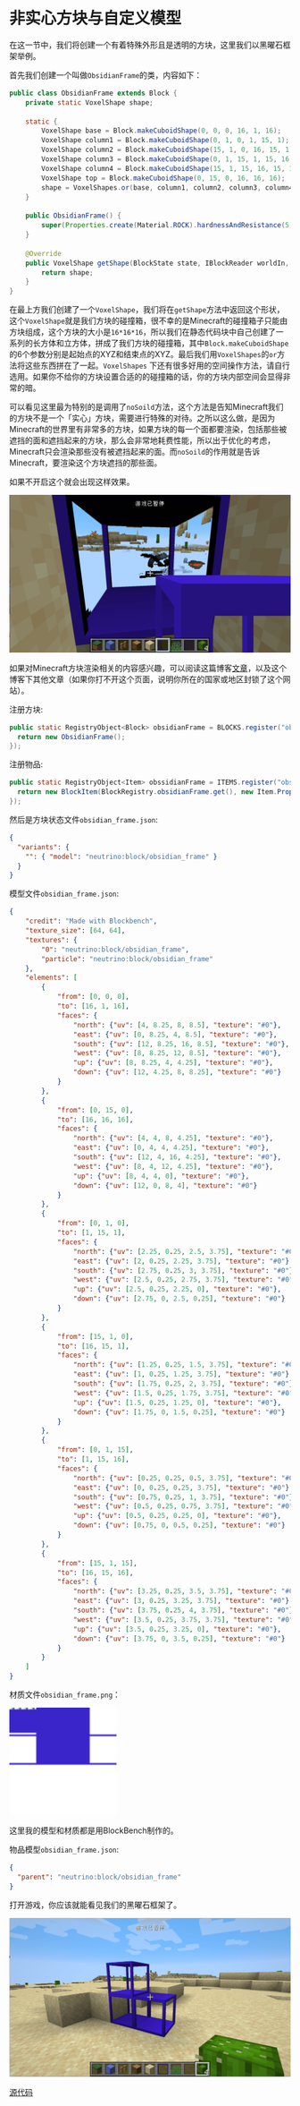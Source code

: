 # 非实心方块与自定义模型

在这一节中，我们将创建一个有着特殊外形且是透明的方块，这里我们以黑曜石框架举例。

首先我们创建一个叫做`ObsidianFrame`的类，内容如下：

```java
public class ObsidianFrame extends Block {
    private static VoxelShape shape;

    static {
        VoxelShape base = Block.makeCuboidShape(0, 0, 0, 16, 1, 16);
        VoxelShape column1 = Block.makeCuboidShape(0, 1, 0, 1, 15, 1);
        VoxelShape column2 = Block.makeCuboidShape(15, 1, 0, 16, 15, 1);
        VoxelShape column3 = Block.makeCuboidShape(0, 1, 15, 1, 15, 16);
        VoxelShape column4 = Block.makeCuboidShape(15, 1, 15, 16, 15, 16);
        VoxelShape top = Block.makeCuboidShape(0, 15, 0, 16, 16, 16);
        shape = VoxelShapes.or(base, column1, column2, column3, column4, top);
    }

    public ObsidianFrame() {
        super(Properties.create(Material.ROCK).hardnessAndResistance(5).notSolid());
    }

    @Override
    public VoxelShape getShape(BlockState state, IBlockReader worldIn, BlockPos pos, ISelectionContext context) {
        return shape;
    }
}
```

在最上方我们创建了一个`VoxelShape`，我们将在`getShape`方法中返回这个形状，这个``VoxelShape``就是我们方块的碰撞箱，很不幸的是Minecraft的碰撞箱子只能由方块组成，这个方块的大小是`16*16*16`，所以我们在静态代码块中自己创建了一系列的长方体和立方体，拼成了我们方块的碰撞箱，其中`Block.makeCuboidShape`的6个参数分别是起始点的XYZ和结束点的XYZ。最后我们用`VoxelShapes`的`or`方法将这些东西拼在了一起。`VoxelShapes` 下还有很多好用的空间操作方法，请自行选用。如果你不给你的方块设置合适的的碰撞箱的话，你的方块内部空间会显得非常的暗。

可以看见这里最为特别的是调用了`noSoild`方法，这个方法是告知Minecraft我们的方块不是一个「实心」方块，需要进行特殊的对待。之所以这么做，是因为Minecraft的世界里有非常多的方块，如果方块的每一个面都要渲染，包括那些被遮挡的面和遮挡起来的方块，那么会非常地耗费性能，所以出于优化的考虑，Minecraft只会渲染那些没有被遮挡起来的面。而`noSoild`的作用就是告诉Minecraft，要渲染这个方块遮挡的那些面。

如果不开启这个就会出现这样效果。

![image-20200428204119348](nonesoildblock.assets/image-20200428204119348.png)

如果对Minecraft方块渲染相关的内容感兴趣，可以阅读这篇博客[文章](https://greyminecraftcoder.blogspot.com/2020/04/block-rendering-1144.html)，以及这个博客下其他文章（如果你打不开这个页面，说明你所在的国家或地区封锁了这个网站）。

注册方块:

```java
public static RegistryObject<Block> obsidianFrame = BLOCKS.register("obsidian_frame", () -> {
  return new ObsidianFrame();
});
```

注册物品:

```java
public static RegistryObject<Item> obssidianFrame = ITEMS.register("obsidian_frame", () -> {
  return new BlockItem(BlockRegistry.obsidianFrame.get(), new Item.Properties().group(ModGroup.itemGroup));
});
```



然后是方块状态文件`obsidian_frame.json`:

```json
{
  "variants": {
    "": { "model": "neutrino:block/obsidian_frame" }
  }
}
```

模型文件`obsidian_frame.json`:

```json
{
	"credit": "Made with Blockbench",
	"texture_size": [64, 64],
	"textures": {
		"0": "neutrino:block/obsidian_frame",
		"particle": "neutrino:block/obsidian_frame"
	},
	"elements": [
		{
			"from": [0, 0, 0],
			"to": [16, 1, 16],
			"faces": {
				"north": {"uv": [4, 8.25, 8, 8.5], "texture": "#0"},
				"east": {"uv": [0, 8.25, 4, 8.5], "texture": "#0"},
				"south": {"uv": [12, 8.25, 16, 8.5], "texture": "#0"},
				"west": {"uv": [8, 8.25, 12, 8.5], "texture": "#0"},
				"up": {"uv": [8, 8.25, 4, 4.25], "texture": "#0"},
				"down": {"uv": [12, 4.25, 8, 8.25], "texture": "#0"}
			}
		},
		{
			"from": [0, 15, 0],
			"to": [16, 16, 16],
			"faces": {
				"north": {"uv": [4, 4, 8, 4.25], "texture": "#0"},
				"east": {"uv": [0, 4, 4, 4.25], "texture": "#0"},
				"south": {"uv": [12, 4, 16, 4.25], "texture": "#0"},
				"west": {"uv": [8, 4, 12, 4.25], "texture": "#0"},
				"up": {"uv": [8, 4, 4, 0], "texture": "#0"},
				"down": {"uv": [12, 0, 8, 4], "texture": "#0"}
			}
		},
		{
			"from": [0, 1, 0],
			"to": [1, 15, 1],
			"faces": {
				"north": {"uv": [2.25, 0.25, 2.5, 3.75], "texture": "#0"},
				"east": {"uv": [2, 0.25, 2.25, 3.75], "texture": "#0"},
				"south": {"uv": [2.75, 0.25, 3, 3.75], "texture": "#0"},
				"west": {"uv": [2.5, 0.25, 2.75, 3.75], "texture": "#0"},
				"up": {"uv": [2.5, 0.25, 2.25, 0], "texture": "#0"},
				"down": {"uv": [2.75, 0, 2.5, 0.25], "texture": "#0"}
			}
		},
		{
			"from": [15, 1, 0],
			"to": [16, 15, 1],
			"faces": {
				"north": {"uv": [1.25, 0.25, 1.5, 3.75], "texture": "#0"},
				"east": {"uv": [1, 0.25, 1.25, 3.75], "texture": "#0"},
				"south": {"uv": [1.75, 0.25, 2, 3.75], "texture": "#0"},
				"west": {"uv": [1.5, 0.25, 1.75, 3.75], "texture": "#0"},
				"up": {"uv": [1.5, 0.25, 1.25, 0], "texture": "#0"},
				"down": {"uv": [1.75, 0, 1.5, 0.25], "texture": "#0"}
			}
		},
		{
			"from": [0, 1, 15],
			"to": [1, 15, 16],
			"faces": {
				"north": {"uv": [0.25, 0.25, 0.5, 3.75], "texture": "#0"},
				"east": {"uv": [0, 0.25, 0.25, 3.75], "texture": "#0"},
				"south": {"uv": [0.75, 0.25, 1, 3.75], "texture": "#0"},
				"west": {"uv": [0.5, 0.25, 0.75, 3.75], "texture": "#0"},
				"up": {"uv": [0.5, 0.25, 0.25, 0], "texture": "#0"},
				"down": {"uv": [0.75, 0, 0.5, 0.25], "texture": "#0"}
			}
		},
		{
			"from": [15, 1, 15],
			"to": [16, 15, 16],
			"faces": {
				"north": {"uv": [3.25, 0.25, 3.5, 3.75], "texture": "#0"},
				"east": {"uv": [3, 0.25, 3.25, 3.75], "texture": "#0"},
				"south": {"uv": [3.75, 0.25, 4, 3.75], "texture": "#0"},
				"west": {"uv": [3.5, 0.25, 3.75, 3.75], "texture": "#0"},
				"up": {"uv": [3.5, 0.25, 3.25, 0], "texture": "#0"},
				"down": {"uv": [3.75, 0, 3.5, 0.25], "texture": "#0"}
			}
		}
	]
}
```

材质文件`obsidian_frame.png`：

<img src="nonesoildblock.assets/obsidian_frame.png" alt="obsidian_frame" style="zoom:300%;" />

这里我的模型和材质都是用BlockBench制作的。

物品模型`obsidian_frame.json`:

```json
{
  "parent": "neutrino:block/obsidian_frame"
}
```

打开游戏，你应该就能看见我们的黑曜石框架了。

![image-20200428214022814](nonesoildblock.assets/image-20200428214022814.png)

[源代码](https://github.com/FledgeXu/NeutrinoSourceCode/tree/master/src/main/java/com/tutorial/neutrino/nonesoildblock)

